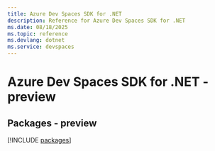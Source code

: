 ```yaml
---
title: Azure Dev Spaces SDK for .NET
description: Reference for Azure Dev Spaces SDK for .NET
ms.date: 08/18/2025
ms.topic: reference
ms.devlang: dotnet
ms.service: devspaces
---
```

# Azure Dev Spaces SDK for .NET - preview
## Packages - preview
[!INCLUDE [packages](dev-spaces-index.md)]